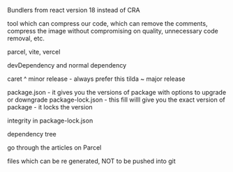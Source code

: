 Bundlers from react version 18 instead of CRA

tool which can compress our code, which can remove the comments, compress the image without compromising
on quality, unnecessary code removal, etc.

parcel, vite, vercel

devDependency and normal dependency

caret ^ minor release - always prefer this
tilda ~ major release

package.json - it gives you the versions of package with options to upgrade or downgrade
package-lock.json - this fill willl give you the exact version of package - it locks the version

integrity in package-lock.json

dependency tree

go through the articles on Parcel

files which can be re generated, NOT to be pushed into git
